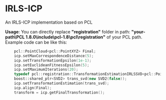 # IRLS-ICP
An IRLS-ICP implementation based on PCL
 
**Usage**: You can directly replace **"registration"** folder in path: **"your-path\PCL 1.8.0\include\pcl-1.8\pcl\registration"** of your PCL path. Example code can be like this:

```C++
	pcl::PointCloud<pcl::PointXYZ> Final;
	icp.setMaxCorrespondenceDistance(5);
	icp.setTransformationEpsilon(1e-1);
	icp.setEuclideanFitnessEpsilon(5);
	icp.setMaximumIterations(20);
	typedef pcl::registration::TransformationEstimationIRLSSVD<pcl::PointXYZ, pcl::PointXYZ> SVD2;
	boost::shared_ptr<SVD2> trans_svd(new SVD2(false));
	icp.setTransformationEstimation(trans_svd);
	icp.align(Final);
	transform = icp.getFinalTransformation();
```




